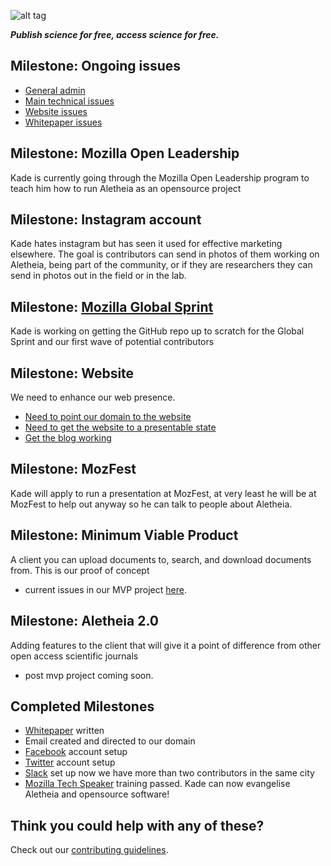 ![alt tag](https://cloud.githubusercontent.com/assets/24201238/24583976/ced4c43e-179f-11e7-9c40-c0988c346f55.png)

_**Publish science for free, access science for free.**_

## Milestone: Ongoing issues

* [General admin](https://github.com/aletheia-foundation/admin/issues)
* [Main technical issues](https://github.com/aletheia-foundation/aletheia-app/issues)
* [Website issues](https://github.com/aletheia-foundation/aletheia-foundation.github.io)
* [Whitepaper issues](https://github.com/aletheia-foundation/whitepaper)

## Milestone: Mozilla Open Leadership

Kade is currently going through the Mozilla Open Leadership program to teach him how to run Aletheia as an opensource project

## Milestone: Instagram account

Kade hates instagram but has seen it used for effective marketing elsewhere. The goal is contributors can send in photos of them working on Aletheia, being part of the community, or if they are researchers they can send in photos out in the field or in the lab.

## Milestone: [Mozilla Global Sprint](https://mozilla.github.io/global-sprint/)

Kade is working on getting the GitHub repo up to scratch for the Global Sprint and our first wave of potential contributors 

## Milestone: Website

We need to enhance our web presence.

* [Need to point our domain to the website](https://github.com/aletheia-foundation/aletheia-foundation.github.io/issues/4)
* [Need to get the website to a presentable state](https://github.com/aletheia-foundation/aletheia-foundation.github.io/issues/5)
* [Get the blog working](https://github.com/aletheia-foundation/aletheia-foundation.github.io/issues/6)

## Milestone: MozFest

Kade will apply to run a presentation at MozFest, at very least he will be at MozFest to help out anyway so he can talk to people about Aletheia.

## Milestone: Minimum Viable Product

A client you can upload documents to, search, and download documents from. This is our proof of concept

* current issues in our MVP project [here](https://github.com/orgs/aletheia-foundation/projects/1).

## Milestone: Aletheia 2.0

Adding features to the client that will give it a point of difference from other open access scientific journals

* post mvp project coming soon.

## Completed Milestones

* [Whitepaper](https://github.com/aletheia-foundation/whitepaper) written
* Email created and directed to our domain
* [Facebook](https://www.facebook.com/aletheiaf/) account setup
* [Twitter](https://twitter.com/aletheia_f) account setup
* [Slack](https://aletheiafoundation.slack.com) set up now we have more than two contributors in the same city
* [Mozilla Tech Speaker](https://wiki.mozilla.org/TechSpeakers) training passed. Kade can now evangelise Aletheia and opensource software!

## Think you could help with any of these?

Check out our [contributing guidelines](https://github.com/aletheia-foundation/admin/blob/master/CONTRIBUTING.md).
